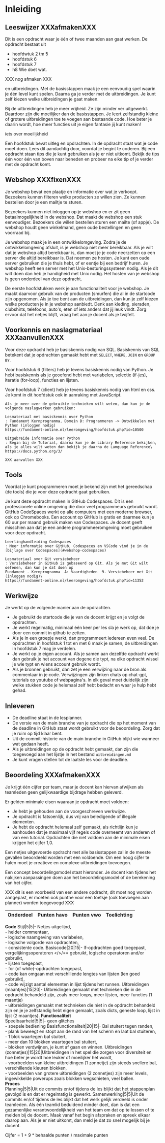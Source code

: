 # Inleiding

## Leeswijzer XXXafmakenXXX

Dit is een opdracht waar je één of twee maanden aan gaat werken. De opdracht bestaat uit 
- hoofdwtuk 2 tm 5
- hoofdstuk 6
- hoofdstuk 7
- h8
Wie doet wat.

XXX nog afmaken XXX

 en uitbreidingen. Met de basisstappen maak je een eenvoudig spel waarin je één level kunt spelen. Daarna ga je verder met de uitbreidingen. Je kunt zelf kiezen welke uitbreidingen je gaat maken.


Bij de uitbreidingen heb je meer vrijheid. Ze zijn minder ver uitgewerkt. Daardoor zijn die moeilijker dan de basisstappen. Je leert zelfstandig kleine of grotere uitbreidingen toe te voegen aan bestaande code. Hoe beter je daarin wordt, hoe meer functies uit je eigen fantasie jij kunt maken!

iets over moeilijkheid

Een hoofdstuk bevat uitleg en opdrachten. In de opdracht staat wat je code moet doen. Lees dit aandachtig door, voordat je begint te coderen. Bij een opdracht staan tips die je kunt gebruiken als je er niet uitkomt. Bekijk de tips één voor één van boven naar beneden en probeer na elke tip of je verder met de opdracht komt. 


## Webshop XXXfixenXXX

Je webshop bevat een plaatje en informatie over wat je verkoopt. Bezoekers kunnen filteren welke producten ze willen zien. Ze kunnen bestellen door je een mailtje te sturen.

Bezoekers kunnen niet inloggen op je webshop en er zit geen betaalmogelijkheid in de webshop. Dat maakt de webshop een stuk eenvoudiger. Bezoekers die willen bestellen sturen een mailte (of appje). De webshop houdt geen winkelmand, geen oude bestellingen en geen voorraad bij.

Je webshop maak je in een ontwikkelomgeving. Zodra je de ontwikkelomgeving afsluit, is je webshop niet meer bereikbaar. Als je wilt dat je webshop altijd bereikbaar is, dan moet je je code neerzetten op een server die altijd bereikbaar is. Dat noemen ze hosten. Je kunt een oude server gebruiken die je thuis hebt, of er eentje bij een bedrijf huren. Je webshop heeft een server met het Unix-besturingssysteem nodig. Als je dit wilt doen dan heb je handigheid met Unix nodig. Het hosten van je webshop is geen onderdeel van deze opdracht. 

De eerste hoofdstukken werk je aan functionaliteit voor je webshop. Je maakt daarvoor gebruik van de producten (smurfen) die al in de startcode zijn opgenomen. Als je toe bent aan de uitbreidingen, dan kun je zelf kiezen welke producten je in je webshop aanbiedt. Denk aan kleding, sieraden, clubshirts, telefoons, auto's, eten of iets anders dat jij leuk vindt. Zorg ervoor dat het netjes blijft, vraag het aan je docent als je twijfelt.

## Voorkennis en naslagmateriaal XXXaanvullenXXX

Voor deze opdracht heb je basiskennis nodig van SQL. Basiskennis van SQL betekent dat je opdrachten gemaakt hebt met `SELECT`, `WHERE`, `JOIN` en `GROUP BY`. 

Voor hoofdstuk 6 (filters) heb je tevens basiskennis nodig van Python. Je hebt basiskennis als je geoefend hebt met variabelen, selectie (if-jes), iteratie (for-loop), functies en lijsten.

Voor hoofdstuk 7 (client) heb je tevens basiskennis nodig van html en css. Je komt in dit hoofdstuk ook in aanraking met JavaScript.

```{seealso} Naslagmateriaal
Als je meer over de gebruikte technieken wilt weten, dan kun je de volgende naslagwerken gebruiken:

Lesmateriaal met basiskennis over Python
: Fundament Kernprogramma, Domein D: Programmeren -> Ontwikkelen met Python (inloggen nodig)
https://fundament-online.nl/leeromgeving/hoofdstuk.php?id=10500

Uitgebreide informatie over Python
: Begin bij de Tutorial, daarna kun je de Library Reference bekijken, als je alles wilt weten dan bekijk je daarna de Language Reference\
https://docs.python.org/3/

XXX aanvullen XXX
```

## Tools

Voordat je kunt programmeren moet je bekend zijn met het gereedschap (de tools) die je voor deze opdracht gaat gebruiken. 

Je kunt deze opdracht maken in GitHub Codespaces. Dit is een professionele online omgeving die door veel programmeurs gebruikt wordt. GitHub CodeSpaces werkt op alle computers met een moderne browser, ook op Chromebooks. Een account op GitHub is gratis en daarmee kun je 60 uur per maand gebruik maken van Codespaces. Je docent geeft misschien aan dat je een andere programmeeromgeving moet gebruiken voor deze opdracht. 

```{seealso} GitHub en Codespaces 
Leerlinghandleiding Codespaces
: Meer informatie over GitHub, Codespaces en VSCode vind je in de [bijlage over Codespaces](#webshop-codespaces)

Lesmateriaal over Git versiebeheer
: Versiebeheer in GitHub is gebaseerd op Git. Als je met Git wilt oefenen, dan kun je dat doen op
Fundament - Kernprogramma  A: Vaardigheden  9. Versiebeheer met Git (inloggen nodig)\
https://fundament-online.nl/leeromgeving/hoofdstuk.php?id=11352
```

## Werkwijze

Je werkt op de volgende manier aan de opdrachten.

- Je gebruikt de startcode die je van de docent krijgt en je volgt de opdrachten.
- Je werkt regelmatig, minimaal één keer per les sla je werk op, dat doe je door een commit in github te zetten.
- Als je in een groepje werkt, dan programmeert iedereen even veel. De opdrachten in hoofdstuk 1 tot en met 6 maak je samen, de uitbreidingen in hoofdstuk 7 mag je verdelen.
- Je werkt op je eigen account. Als je samen aan dezelfde opdracht werkt dan gebruik je het account van degene die typt, na elke opdracht wissel je wie typt en wiens account gebruik wordt.
- Als je bronnen gebruikt, dan zet je een verwijzing naar de bron als commentaar in je code. Verwijzingen zijn linken chats op chat-gpt, tutorials op youtube of webpagina's. In elk geval moet duidelijk zijn welke stukken code je helemaal zelf hebt bedacht en waar je hulp hebt gehad. 

## Inleveren

- De deadline staat in de lesplanner.
- De versie van de main branche van je opdracht die op het moment van de deadline in GitHub staat wordt gebruikt voor de beoordeling. Zorg dat je ruim op tijd klaar bent. 
- Uit de commit-historie van de main branche in GitHub blijkt wie wanneer wat gedaan heeft.
- Als je uitbreidingen op de opdracht hebt gemaakt, dan zijn die toegevoegd aan het lijstje in het bestand `uitbreidingen.md`
- Je kunt vragen stellen tot de laatste les voor de deadline.

## Beoordeling XXXafmakenXXX

Je krijgt één cijfer per team, maar je docent kan hiervan afwijken als teamleden geen gelijkwaardige bijdrage hebben geleverd. 

Er gelden minimale eisen waaraan je opdracht moet voldoen:
-	Je hebt je gehouden aan de voorgeschreven werkwijze.
-	Je opdracht is fatsoenlijk, dus vrij van beledigende of illegale elementen.
-	Je hebt de opdracht helemaal zelf gemaakt, als richtlijn kun je aanhouden dat je maximaal vijf regels code overneemt van anderen of van een tutorial. 
Opdrachten die niet voldoen aan de minimale eisen krijgen het cijfer 1,0.

Een netjes uitgevoerde opdracht met alle basisstappen zal in de meeste gevallen beoordeeld worden met een voldoende. Om een hoog cijfer te halen moet je creatieve en complexe uitbreidingen toevoegen.

Een concept beoordelingsmodel staat hieronder. Je docent kan tijdens het nakijken aanpassingen doen aan het beoordelingsmodel of de berekening van het cijfer.

XXX dit is een voorbeeld van een andere opdracht, dit moet nog worden aangepast, er moeten ook puntne voor een toetsje (ook toevoegen aan planner) worden toegevoegd XXX

Onderdeel|Punten havo|Punten vwo|Toelichting 
-|-|-|-
**Code**
Stijl|5|5|- Netjes uitgelijnd,<br> - helder commentaar, <br>- logische naamgeving van variabelen, <br>- logische volgorde van opdrachten, <br>- consistente code.
Basiscode|20|15|- If-opdrachten goed toegepast, vergelijkingsoperatoren </>/== gebruikt, logische operatoren and/or gebruikt, <br>- lijsten toegepast, <br>- for (of while)-opdrachten toegepast, <br>- code kan omgaan met verschillende lengtes van lijsten (len goed gebruikt),<br>- code wijzigt aantal elementen in lijst tijdens het runnen.
Uitbreidingen (maantjes)|15|20|- Uitbreidingen gemaakt met technieken die in de opdracht behandeld zijn, zoals meer loops, meer lijsten, meer functies (1 maantje)<br>- uitbreidingen gemaakt met technieken die niet in de opdracht behandeld zijn en je je zelfstandig hebt eigen gemaakt, zoals dicts, geneste loop, lijst in lijst (2 maantjes).
**Functionaliteit**	 	 
Speelbaarheid|5|5|- geen glitches<br>- soepele bediening
Basisfunctionaliteit|20|15|- Bal stuitert tegen randen,<br>- plank beweegt en stopt aan de rand van het scherm en laat bal stuiteren, <br>- 1 blok waartegen bal stuitert,<br>- meer dan 10 blokken waartegen bal stuitert,<br>- blokken verdwijnen, je kunt af gaan en winnen.
Uitbreidingen (zonnetjes)|15|20|Uitbreidingen in het spel die zorgen voor diversiteit en hoe beter je wordt hoe leuker of moeilijker het wordt, <br>- voorbeelden van kleine uitbreidingen (1 zonnetje) zijn steeds snellere bal, verschillende kleuren blokken,<br>- voorbeelden van grotere uitbreidingen (2 zonnetjes) zijn meer levels, ingewikkelde powerups zoals blokken wegschieten, veel ballen.             
**Proces**	 
Planning|5|5|Uit de commits en/of tijdens de les blijkt dat het stappenplan gevolgd is en dat er regelmatig is gewerkt.
Samenwerking|5|5|Uit de commits en/of tijdens de les blijkt dat het werk gelijk verdeeld is onder teamleden. Als één teamlid beduidend minder doet, dan is dat een gezamenlijke verantwoordelijkheid van het team om dat op te lossen of te melden bij de docent. Maak vanaf het begin afspraken en spreek elkaar daarop aan. Als je er niet uitkomt, dan meld je dat zo snel mogelijk bij je docent.

Cijfer = 1 + 9 * behaalde punten / maximale punten
